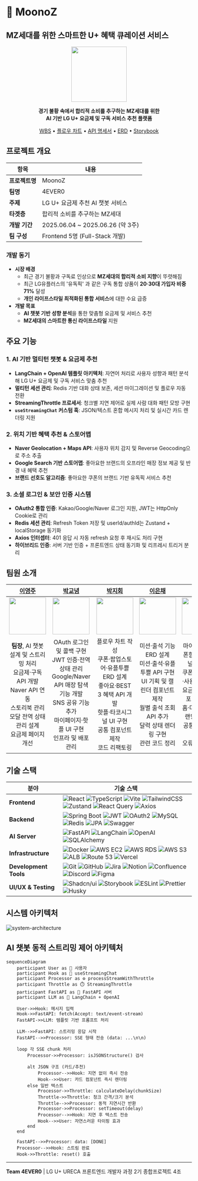 # 🐙 MoonoZ

## MZ세대를 위한 스마트한 U+ 혜택 큐레이션 서비스

<div align="center">

<img src="https://avatars.githubusercontent.com/u/212847508?s=200&v=4" width="150" />

**경기 불황 속에서 합리적 소비를 추구하는 MZ세대를 위한**  
**AI 기반 LG U+ 요금제 및 구독 서비스 추천 플랫폼**

[WBS](https://docs.google.com/spreadsheets/d/1ln5VudFdBKMbaNANwzZyW0CGLYC_R9Xf/edit?usp=sharing&ouid=101077923369398316818&rtpof=true&sd=true) • [플로우 차트](https://www.figma.com/proto/C1HjN8qg3Vptm2j7k2cT8N/%ED%94%8C%EB%A1%9C%EC%9A%B0%EC%B0%A8%ED%8A%B8?node-id=1-4&t=OH4mgwF8RPp4bDv8-1&scaling=scale-down-width&content-scaling=fixed&page-id=0%3A1) • [API 명세서](https://hollow-cello-87b.notion.site/1fb3347f51ee81269bceeaad7f3c76f1?v=1fb3347f51ee81719ba1000c67dfe978) • [ERD](https://dbdiagram.io/d/DB_4ever0-684e577c3cc77757c8eaba7c) • [Storybook](https://6835efb2a0dda6635d6b2c1d-nazyzhfott.chromatic.com)

</div>

## 프로젝트 개요

| 항목           | 내용                             |
| -------------- | -------------------------------- |
| **프로젝트명** | MoonoZ                           |
| **팀명**       | 4EVER0                           |
| **주제**       | LG U+ 요금제 추천 AI 챗봇 서비스 |
| **타겟층**     | 합리적 소비를 추구하는 MZ세대    |
| **개발 기간**  | 2025.06.04 ~ 2025.06.26 (약 3주) |
| **팀 구성**    | Frontend 5명 (Full-Stack 개발)   |

### 개발 동기

- **시장 배경**
  - 최근 경기 불황과 구독료 인상으로 **MZ세대의 합리적 소비 지향**이 뚜렷해짐
  - 최근 LG유플러스의 '유독픽' 과 같은 구독 통합 상품이 **20·30대 가입자 비중 71%** 달성
  - **개인 라이프스타일 최적화된 통합 서비스**에 대한 수요 급증
- **개발 목표**
  - **AI 챗봇 기반 성향 분석**을 통한 맞춤형 요금제 및 서비스 추천
  - **MZ세대의 스마트한 통신 라이프스타일** 지원

## 주요 기능

### **1. AI 기반 멀티턴 챗봇 & 요금제 추천**

- **LangChain + OpenAI 템플릿 아키텍처**: 자연어 처리로 사용자 성향과 패턴 분석해 LG U+ 요금제 및 구독 서비스 맞춤 추천
- **멀티턴 세션 관리**: Redis 기반 대화 상태 보존, 세션 마이그레이션 및 플로우 자동 전환
- **StreamingThrottle 프로세서**: 청크별 지연 제어로 실제 사람 대화 패턴 모방 구현
- **`useStreamingChat` 커스텀 훅**: JSON/텍스트 혼합 메시지 처리 및 실시간 카드 렌더링 지원

### **2. 위치 기반 혜택 추천 & 스토어맵**

- **Naver Geolocation + Maps API**: 사용자 위치 감지 및 Reverse Geocoding으로 주소 추출
- **Google Search 기반 스토어맵**: 좋아요한 브랜드의 오프라인 매장 정보 제공 및 반경 내 혜택 추천
- **브랜드 선호도 알고리즘**: 좋아요한 쿠폰의 브랜드 기반 유독픽 서비스 추천

### **3. 소셜 로그인 & 보안 인증 시스템**

- **OAuth2 통합 인증**: Kakao/Google/Naver 로그인 지원, JWT는 HttpOnly Cookie로 관리
- **Redis 세션 관리**: Refresh Token 저장 및 userId/authId는 Zustand + localStorage 동기화
- **Axios 인터셉터**: 401 응답 시 자동 refresh 요청 후 재시도 처리 구현
- **하이브리드 인증**: 서버 기반 인증 + 프론트엔드 상태 동기화 및 리프레시 트리거 분리

## 팀원 소개

|                                                           [이영주](https://github.com/abyss-s)                                                            |                                                                  [박교녕](https://github.com/kny0ng125)                                                                   |                                                           [박지회](https://github.com/jihoi0615)                                                            |                                                                [이은채](https://github.com/eunchrri)                                                                 |                                                                   [홍민주](https://github.com/illustermin)                                                                   |
| :-------------------------------------------------------------------------------------------------------------------------------------------------------: | :-----------------------------------------------------------------------------------------------------------------------------------------------------------------------: | :---------------------------------------------------------------------------------------------------------------------------------------------------------: | :------------------------------------------------------------------------------------------------------------------------------------------------------------------: | :--------------------------------------------------------------------------------------------------------------------------------------------------------------------------: |
|                                      <img src="https://avatars.githubusercontent.com/u/77565980?v=4" width="100" />                                       |                                              <img src="https://avatars.githubusercontent.com/u/80964083?v=4" width="100" />                                               |                                       <img src="https://avatars.githubusercontent.com/u/197379577?v=4" width="100" />                                       |                                           <img src="https://avatars.githubusercontent.com/u/171488704?v=4" width="100" />                                            |                                               <img src="https://avatars.githubusercontent.com/u/134802163?v=4" width="100" />                                                |
| **팀장**, AI 챗봇 설계 및 스트리밍 처리<br/>요금제·구독 API 개발<br/>Naver API 연동<br/>스토리북 관리<br/>모달 전역 상태 관리 설계<br/>요금제 페이지 개선 | OAuth 로그인 및 콜백 구현<br/>JWT 인증·전역 상태 관리<br/>Google/Naver API 매장 탐색 기능 개발<br/>SNS 공유 기능 추가<br/>마이페이지·핫플 UI 구현<br/>인프라 및 배포 관리 | 플로우 차트 작성<br/>쿠폰·팝업스토어·유플투쁠 ERD 설계<br/>좋아요·BEST 3 혜택 API 개발<br/>핫플·타코시그널 UI 구현<br/>공통 컴포넌트 제작<br/>코드 리팩토링 | 미션·출석 기능 ERD 설계<br/>미션·출석·유플투쁠 API 구현<br/>UI 기획 및 캘린더 컴포넌트 제작<br/>월별 출석 조회 API 추가<br/>달력 상태 렌더링 구현<br/>관련 코드 정리 | 마이페이지·쿠폰함·타코시그널 UI 기획<br/>쿠폰 전체·발급·사용 API 개발<br/>요금제 카드 컴포넌트 제작<br/>홈·마이페이지·랜딩 UI 구현<br/>공통 컴포넌트 개발<br/>오류 코드 정리 |

## 기술 스택

| 분야                  | 기술 스택                                                                                                                                                                                                                                                                                                                                                                                                                                                                                                                                                                                                                                                                                                  |
| --------------------- | ---------------------------------------------------------------------------------------------------------------------------------------------------------------------------------------------------------------------------------------------------------------------------------------------------------------------------------------------------------------------------------------------------------------------------------------------------------------------------------------------------------------------------------------------------------------------------------------------------------------------------------------------------------------------------------------------------------- |
| **Frontend**          | ![React](https://img.shields.io/badge/React-61DAFB?style=flat&logo=react&logoColor=black) ![TypeScript](https://img.shields.io/badge/TypeScript-3178C6?style=flat&logo=typescript&logoColor=white) ![Vite](https://img.shields.io/badge/Vite-646CFF?style=flat&logo=vite&logoColor=white) ![TailwindCSS](https://img.shields.io/badge/TailwindCSS-06B6D4?style=flat&logo=tailwindcss&logoColor=white) ![Zustand](https://img.shields.io/badge/Zustand-FF6B35?style=flat&logo=zustand&logoColor=white) ![React Query](https://img.shields.io/badge/React_Query-FF4154?style=flat&logo=reactquery&logoColor=white) ![Axios](https://img.shields.io/badge/Axios-5A29E4?style=flat&logo=axios&logoColor=white) |
| **Backend**           | ![Spring Boot](https://img.shields.io/badge/Spring_Boot-6DB33F?style=flat&logo=spring-boot&logoColor=white) ![JWT](https://img.shields.io/badge/JWT-000000?style=flat&logo=JSON%20web%20tokens&logoColor=white) ![OAuth2](https://img.shields.io/badge/OAuth2-4285F4?style=flat&logo=oauth&logoColor=white) ![MySQL](https://img.shields.io/badge/MySQL-4479A1?style=flat&logo=mysql&logoColor=white) ![Redis](https://img.shields.io/badge/Redis-DC382D?style=flat&logo=redis&logoColor=white) ![JPA](https://img.shields.io/badge/JPA-59666C?style=flat&logo=hibernate&logoColor=white) ![Swagger](https://img.shields.io/badge/Swagger-85EA2D?style=flat&logo=swagger&logoColor=black)                  |
| **AI Server**         | ![FastAPI](https://img.shields.io/badge/FastAPI-009688?style=flat&logo=fastapi&logoColor=white) ![LangChain](https://img.shields.io/badge/LangChain-1C3C3C?style=flat&logo=langchain&logoColor=white) ![OpenAI](https://img.shields.io/badge/OpenAI-412991?style=flat&logo=openai&logoColor=white) ![SQLAlchemy](https://img.shields.io/badge/SQLAlchemy-D71F00?style=flat&logo=sqlalchemy&logoColor=white)                                                                                                                                                                                                                                                                                                |
| **Infrastructure**    | ![Docker](https://img.shields.io/badge/Docker-2496ED?style=flat&logo=docker&logoColor=white) ![AWS EC2](https://img.shields.io/badge/AWS_EC2-FF9900?style=flat&logo=amazon-ec2&logoColor=white) ![AWS RDS](https://img.shields.io/badge/AWS_RDS-527FFF?style=flat&logo=amazon-rds&logoColor=white) ![AWS S3](https://img.shields.io/badge/AWS_S3-569A31?style=flat&logo=amazon-s3&logoColor=white) ![ALB](https://img.shields.io/badge/AWS_ALB-FF4F00?style=flat&logo=load-balancer&logoColor=white) ![Route 53](https://img.shields.io/badge/Route_53-DA7B00?style=flat&logo=amazon-route-53&logoColor=white) ![Vercel](https://img.shields.io/badge/Vercel-000000?style=flat&logo=vercel&logoColor=white)                                                                                                                                                                                                          |
| **Development Tools** | ![Git](https://img.shields.io/badge/Git-F05032?style=flat&logo=git&logoColor=white) ![GitHub](https://img.shields.io/badge/GitHub-181717?style=flat&logo=github&logoColor=white) ![Jira](https://img.shields.io/badge/Jira-0052CC?style=flat&logo=jira&logoColor=white) ![Notion](https://img.shields.io/badge/Notion-000000?style=flat&logo=notion&logoColor=white) ![Confluence](https://img.shields.io/badge/Confluence-172B4D?style=flat&logo=confluence&logoColor=white) ![Discord](https://img.shields.io/badge/Discord-5865F2?style=flat&logo=discord&logoColor=white) ![Figma](https://img.shields.io/badge/Figma-F24E1E?style=flat&logo=figma&logoColor=white)                                    |
| **UI/UX & Testing**   | ![Shadcn/ui](https://img.shields.io/badge/Shadcn%2Fui-000000?style=flat&logo=shadcnui&logoColor=white) ![Storybook](https://img.shields.io/badge/Storybook-FF4785?style=flat&logo=storybook&logoColor=white) ![ESLint](https://img.shields.io/badge/ESLint-4B32C3?style=flat&logo=eslint&logoColor=white) ![Prettier](https://img.shields.io/badge/Prettier-F7B93E?style=flat&logo=prettier&logoColor=black) ![Husky](https://img.shields.io/badge/Husky-42B883?style=flat&logo=husky&logoColor=white)                                                                                                                                                                                                     |

## 시스템 아키텍처

![system-architecture](https://github.com/user-attachments/assets/23b5d5b9-4266-42d5-89d6-c6d473e630b8)

## AI 챗봇 동적 스트리밍 제어 아키텍처

```mermaid
sequenceDiagram
    participant User as 👤 사용자
    participant Hook as 🎣 useStreamingChat
    participant Processor as ⚙️ processStreamWithThrottle
    participant Throttle as ⏱️ StreamingThrottle
    participant FastAPI as 🐍 FastAPI 서버
    participant LLM as 🤖 LangChain + OpenAI

    User->>Hook: 메시지 입력
    Hook->>FastAPI: fetch(Accept: text/event-stream)
    FastAPI->>LLM: 템플릿 기반 프롬프트 처리

    LLM-->>FastAPI: 스트리밍 응답 시작
    FastAPI-->>Processor: SSE 형태 전송 (data: ...\n\n)

    loop 각 SSE chunk 처리
        Processor->>Processor: isJSONStructure() 검사

        alt JSON 구조 (카드/추천)
            Processor-->>Hook: 지연 없이 즉시 전송
            Hook-->>User: 카드 컴포넌트 즉시 렌더링
        else 일반 텍스트
            Processor->>Throttle: calculateDelay(chunkSize)
            Throttle->>Throttle: 청크 간격/크기 분석
            Throttle-->>Processor: 동적 지연시간 반환
            Processor->>Processor: setTimeout(delay)
            Processor-->>Hook: 지연 후 텍스트 전송
            Hook-->>User: 자연스러운 타이핑 효과
        end
    end

    FastAPI-->>Processor: data: [DONE]
    Processor-->>Hook: 스트림 완료
    Hook->>Throttle: reset() 호출
```

---
**Team 4EVER0** | LG U+ URECA 프론트엔드 개발자 과정 2기 종합프로젝트 4조
